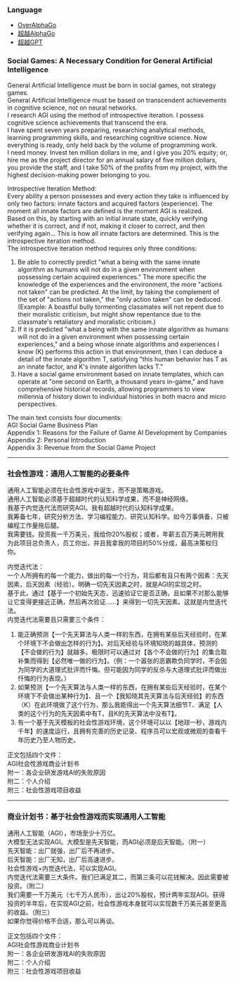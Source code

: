 ### Language  
- [OverAlphaGo](#social-games:-a-necessary-condition-for-general-artificial-intelligence)  
- [超越AlphaGo](#社会性游戏通用人工智能的必要条件)  
- [超越GPT](#商业计划书基于社会性游戏而实现通用人工智能)  

### Social Games: A Necessary Condition for General Artificial Intelligence

General Artificial Intelligence must be born in social games, not strategy games.  
General Artificial Intelligence must be based on transcendent achievements in cognitive science, not on neural networks.  
I research AGI using the method of introspective iteration. I possess cognitive science achievements that transcend the era.  
I have spent seven years preparing, researching analytical methods, learning programming skills, and researching cognitive science. Now everything is ready, only held back by the volume of programming work.  
I need money. Invest ten million dollars in me, and I give you 20% equity; or, hire me as the project director for an annual salary of five million dollars, you provide the staff, and I take 50% of the profits from my project, with the highest decision-making power belonging to you.  
  
Introspective Iteration Method:  
Every ability a person possesses and every action they take is influenced by only two factors: innate factors and acquired factors (experience). The moment all innate factors are defined is the moment AGI is realized.  
Based on this, by starting with an initial innate state, quickly verifying whether it is correct, and if not, making it closer to correct, and then verifying again... This is how all innate factors are determined. This is the introspective iteration method.  
The introspective iteration method requires only three conditions:  
1. Be able to correctly predict "what a being with the same innate algorithm as humans will not do in a given environment when possessing certain acquired experiences." The more specific the knowledge of the experiences and the environment, the more "actions not taken" can be predicted. At the limit, by taking the complement of the set of "actions not taken," the "only action taken" can be deduced. (Example: A boastful bully tormenting classmates will not repent due to their moralistic criticism, but might show repentance due to the classmate's retaliatory and moralistic criticism.)  
2. If it is predicted "what a being with the same innate algorithm as humans will not do in a given environment when possessing certain experiences," and a being whose innate algorithms and experiences I know (K) performs this action in that environment, then I can deduce a detail of the innate algorithm T, satisfying "this human behavior has T as an innate factor, and K's innate algorithm lacks T."  
3. Have a social game environment based on innate templates, which can operate at "one second on Earth, a thousand years in-game," and have comprehensive historical records, allowing programmers to view millennia of history down to individual histories in both macro and micro perspectives.  
  
The main text consists four documents:  
AGI Social Game Business Plan  
Appendix 1: Reasons for the Failure of Game AI Development by Companies  
Appendix 2: Personal Introduction  
Appendix 3: Revenue from the Social Game Project  
  
---  
  
### 社会性游戏：通用人工智能的必要条件
  
通用人工智能必须在社会性游戏中诞生，而不是策略游戏。  
通用人工智能必须基于超越时代的认知科学成果，而不是神经网络。  
我基于内觉迭代法而研究AGI。我有超越时代的认知科学成果。  
我筹备七年，研究分析方法、学习编程能力、研究认知科学。如今万事俱备，只被编程工作量拖后腿。  
我需要钱。投资我一千万美元，我给你20%股权；或者，年薪五百万美元聘用我为此项目总负责人，员工你出，并且我拿我的项目的50%分成，最高决策权归你。  
  
内觉迭代法：  
一个人所拥有的每一个能力，做出的每一个行为，背后都有且只有两个因素：先天因素，后天因素（经验）。明确一切先天因素之时，就是AGI的实现之时。  
基于此，通过【基于一个初始先天态，迅速验证它是否正确，且如果不对那么能够让它变得更接近正确，然后再次验证……】来得到一切先天因素。这就是内觉迭代法。  
内觉迭代法需要且只需要三个条件：  
1. 能正确预测【一个先天算法与人类一样的东西，在拥有某些后天经验时，在某个环境下不会做出怎样的行为】。对后天经验与环境知晓的越具体，预测的【不会做的行为】就越多。极限时可以通过对【各个不会做的行为】的集合取补集而得到【必然唯一做的行为】。（例：一个嚣张的恶霸欺负同学时，不会因为同学的大道理式批评而忏悔。但可能因为同学的反杀与大道理式批评而做出忏悔的行为表现。）  
2. 如果预测【一个先天算法与人类一样的东西，在拥有某些后天经验时，在某个环境下不会做出某种行为】、且一个【我知晓其先天算法与后天经验】的东西（K）在此环境做了这个行为，那么我能得出一个先天算法细节T、满足【人类的这个行为的先天因素中有T，且K的先天算法中没有T】。  
3. 有一个基于先天模板的社会性游戏环境，这个环境可以以【地球一秒，游戏内千年】的速度运行，且拥有完善的历史记录、程序员可以宏观或微观的查看千年历史乃至人物历史。  
  
正文包括四个文件：  
AGI社会性游戏商业计划书  
附一：各企业研发游戏AI的失败原因  
附二：个人介绍  
附三：社会性游戏项目收益  
  
---  
  
### 商业计划书：基于社会性游戏而实现通用人工智能
  
通用人工智能（AGI），市场至少十万亿。  
大模型无法实现AGI。大模型是先天智能，而AGI必须是后天智能。（附一）  
先天智能：出厂就强，出厂后不再进步。  
后天智能：出厂无知，出厂后高速进步。  
社会性游戏+内觉迭代法，可以实现AGI。  
内觉迭代法需要三大条件。我们已满足其二，而第三条可以花钱解决。因此需要被投资。（附二）  
我们需要一千万美元（七千万人民币），出让20%股权，预计两年实现AGI。获得投资的半年后，在实现AGI之前，社会性游戏本身就可以实现数千万美元甚至更高的收益。（附三）  
如果你觉得价格不合适，那么可以再谈。  
  
正文包括四个文件：  
AGI社会性游戏商业计划书  
附一：各企业研发游戏AI的失败原因  
附二：个人介绍  
附三：社会性游戏项目收益  